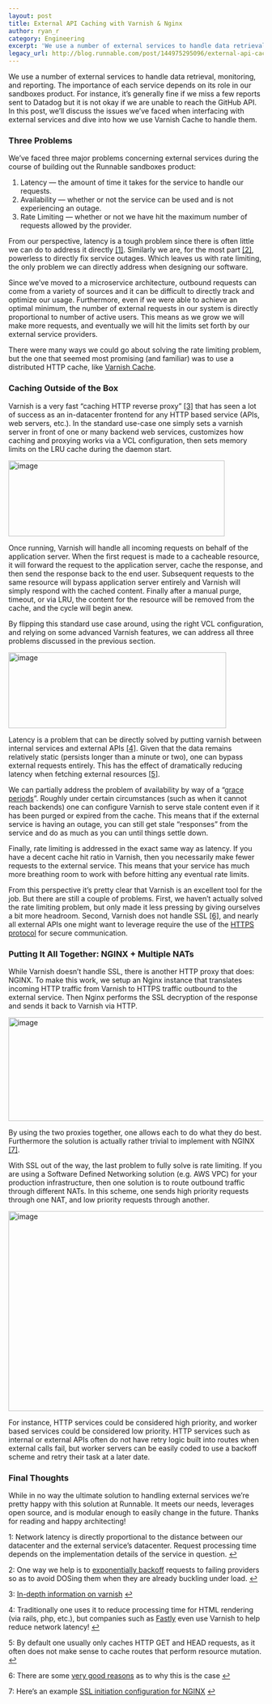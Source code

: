 ```yaml
---
layout: post
title: External API Caching with Varnish & Nginx
author: ryan_r
category: Engineering
excerpt: 'We use a number of external services to handle data retrieval, monitoring, and reporting. The importance of each service depends on its role in our sandboxes product. For instance, it’s generally fine if we miss a few reports sent to Datadog but it is not okay if we are unable to reach the GitHub API. In this post, we’ll discuss the issues we’ve faced when interfacing with external services and dive into how we use Varnish Cache to handle them.'
legacy_url: http://blog.runnable.com/post/144975295096/external-api-caching-with-varnish-nginx
---
```


<p class="p">We use a number of external services to handle data retrieval, monitoring, and reporting. The importance of each service depends on its role in our sandboxes product. For instance, it’s generally fine if we miss a few reports sent to Datadog but it is not okay if we are unable to reach the GitHub API. In this post, we’ll discuss the issues we’ve faced when interfacing with external services and dive into how we use Varnish Cache to handle them.</p>

<h3 class="h3">Three Problems</h3>

<p class="p">We’ve faced three major problems concerning external services during the course of building out the Runnable sandboxes product:</p>

<ol class="ol"><li class="li"><span class="strong">Latency</span> — the amount of time it takes for the service to handle our requests.</li>
<li class="li"><span class="strong">Availability</span> — whether or not the service can be used and is not experiencing an outage.</li>
<li class="li"><span class="strong">Rate Limiting</span> — whether or not we have hit the maximum number of requests allowed by the provider.</li>
</ol>

<p class="p">From our perspective, latency is a tough problem since there is often little we can do to address it directly <a href="#footnote-1" class="link" id="footnote-1-source">[1]</a>. Similarly we are, for the most part <a href="#footnote-2" class="link" id="footnote-2-source">[2]</a>, powerless to directly fix service outages. Which leaves us with rate limiting, the only problem we can directly address when designing our software.</p>

<p class="p">Since we’ve moved to a microservice architecture, outbound requests can come from a variety of sources and it can be difficult to directly track and optimize our usage. Furthermore, even if we were able to achieve an optimal minimum, the number of external requests in our system is directly proportional to number of active users. This means as we grow we will make more requests, and eventually we will hit the limits set forth by our external service providers.</p>

<p class="p">There were many ways we could go about solving the rate limiting problem, but the one that seemed most promising (and familiar) was to use a distributed HTTP cache, like <a href="https://www.varnish-cache.org/" class="link" target="_blank">Varnish Cache</a>.</p>

<h3 class="h3">Caching Outside of the Box</h3>

<p class="p">Varnish is a very fast “caching HTTP reverse proxy” <a href="#footnote-3" class="link" id="footnote-3-source">[3]</a> that has seen a lot of success as an in-datacenter frontend for any HTTP based service (APIs, web servers, etc.). In the standard use-case one simply sets a varnish server in front of one or many backend web services, customizes how caching and proxying works via a VCL configuration, then sets memory limits on the LRU cache during the daemon start.</p>

<img src="http://static.tumblr.com/mpxyjs6/RT3o810co/varnish-1.png" class="img post-graphic" width="427" height="150" alt="image">

<p class="p">Once running, Varnish will handle all incoming requests on behalf of the application server. When the first request is made to a cacheable resource, it will forward the request to the application server, cache the response, and then send the response back to the end user. Subsequent requests to the same resource will bypass application server entirely and Varnish will simply respond with the cached content. Finally after a manual purge, timeout, or via LRU, the content for the resource will be removed from the cache, and the cycle will begin anew.</p>

<p class="p">By flipping this standard use case around, using the right VCL configuration, and relying on some advanced Varnish features, we can address all three problems discussed in the previous section.</p>

<img src="http://static.tumblr.com/mpxyjs6/KM1o810cy/varnish-2.png" class="img post-graphic" width="430" height="150" alt="image">

<p class="p"><span class="strong">Latency</span> is a problem that can be directly solved by putting varnish between internal services and external APIs <a href="#footnote-4" class="link" id="footnote-4-source">[4]</a>. Given that the data remains relatively static (persists longer than a minute or two), one can bypass external requests entirely. This has the effect of dramatically reducing latency when fetching external resources <a href="#footnote-5" class="link" id="footnote-5-source">[5]</a>.</p>

<p class="p">We can partially address the problem of <span class="strong">availability</span> by way of a “<a href="https://www.varnish-cache.org/trac/wiki/VCLExampleGrace" class="link" target="_blank">grace periods</a>”. Roughly under certain circumstances (such as when it cannot reach backends) one can configure Varnish to serve stale content even if it has been purged or expired from the cache. This means that if the external service is having an outage, you can still get stale “responses” from the service and do as much as you can until things settle down.</p>

<p class="p">Finally, <span class="strong">rate limiting</span> is addressed in the exact same way as latency. If you have a decent cache hit ratio in Varnish, then you necessarily make fewer requests to the external service. This means that your service has much more breathing room to work with before hitting any eventual rate limits.</p>

<p class="p">From this perspective it’s pretty clear that Varnish is an excellent tool for the job. But there are still a couple of problems. First, we haven’t actually solved the rate limiting problem, but only made it less pressing by giving ourselves a bit more headroom. Second, Varnish does not handle SSL <a href="#footnote-6" class="link" id="footnote-6-source">[6]</a>, and nearly all external APIs one might want to leverage require the use of the <a href="https://en.wikipedia.org/wiki/HTTPS" class="link" target="_blank">HTTPS protocol</a> for secure communication.</p>

<h3 class="h3">Putting It All Together: NGINX + Multiple NATs</h3>

<p class="p">While Varnish doesn’t handle SSL, there is another HTTP proxy that does: NGINX. To make this work, we setup an Nginx instance that translates incoming HTTP traffic from Varnish to HTTPS traffic outbound to the external service. Then Nginx performs the SSL decryption of the response and sends it back to Varnish via HTTP.</p>

<img src="http://static.tumblr.com/mpxyjs6/jl6o810dx/varnish-3.png" class="img post-graphic" width="560" height="205" alt="image">

<p class="p">By using the two proxies together, one allows each to do what they do best. Furthermore the solution is actually rather trivial to implement with NGINX <a href="#footnote-7" class="link" id="footnote-7-source">[7]</a>.</p>

<p class="p">With SSL out of the way, the last problem to fully solve is rate limiting. If you are using a Software Defined Networking solution (e.g. AWS VPC) for your production infrastructure, then one solution is to route outbound traffic through different NATs. In this scheme, one sends high priority requests through one NAT, and low priority requests through another.</p>

<img src="https://s3-us-west-1.amazonaws.com/runnable-design/varnish-4.png" class="img post-graphic" width="866" height="395" alt="image">

<p class="p">For instance, HTTP services could be considered high priority, and worker based services could be considered low priority. HTTP services such as internal or external APIs often do not have retry logic built into routes when external calls fail, but worker servers can be easily coded to use a backoff scheme and retry their task at a later date.</p>

<h3 class="h3">Final Thoughts</h3>

<p class="p">While in no way the ultimate solution to handling external services we’re pretty happy with this solution at Runnable. It meets our needs, leverages open source, and is modular enough to easily change in the future. Thanks for reading and happy architecting!</p>

<p id="footnote-1" class="footnote">1: Network latency is directly proportional to the distance between our datacenter and the external service’s datacenter. Request processing time depends on the implementation details of the service in question. <a href="#footnote-1-source" class="link">↩</a></p>

<p id="footnote-2" class="footnote">2: One way we help is to <a href="/blog/introducing-ponos-a-rabbitmq-based-worker-server" class="link" target="_blank">exponentially backoff</a> requests to failing providers so as to avoid DOSing them when they are already buckling under load. <a href="#footnote-2-source" class="link">↩</a></p>

<p id="footnote-3" class="footnote">3: <a href="https://www.varnish-cache.org/intro/index.html#intro" class="link" target="_blank">In-depth information on varnish</a> <a href="#footnote-3-source" class="link">↩</a></p>

<p id="footnote-4" class="footnote">4: Traditionally one uses it to reduce processing time for HTML rendering (via rails, php, etc.), but companies such as <a href="www.fastly.com" class="link" target="_blank">Fastly</a> even use Varnish to help reduce network latency! <a href="#footnote-4-source" class="link">↩</a></p>

<p id="footnote-5" class="footnote">5: By default one usually only caches HTTP GET and HEAD requests, as it often does not make sense to cache routes that perform resource mutation. <a href="#footnote-5-source" class="link">↩</a></p>

<p id="footnote-6" class="footnote">6: There are some <a href="https://www.varnish-cache.org/docs/trunk/phk/ssl_again.html" class="link" target="_blank">very good reasons</a> as to why this is the case <a href="#footnote-6-source" class="link">↩</a></p>

<p id="footnote-7" class="footnote">7: Here’s an example <a href="https://gist.github.com/rsandor/2dce300e5bd8f23f1084faf27b43ca24" class="link" target="_blank">SSL initiation configuration for NGINX</a> <a href="#footnote-7-source" class="link">↩</a></p>
